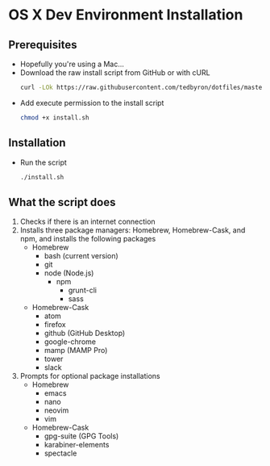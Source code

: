 # OS X Dev Environment Installation

## Prerequisites

-   Hopefully you're using a Mac...
-   Download the raw install script from GitHub or with cURL
    ```sh
    curl -LOk https://raw.githubusercontent.com/tedbyron/dotfiles/master/ideabase/install.sh
    ```
-   Add execute permission to the install script
    ```sh
    chmod +x install.sh
    ```

## Installation

-   Run the script
    ```sh
    ./install.sh
    ```

## What the script does

1.  Checks if there is an internet connection
2.  Installs three package managers: Homebrew, Homebrew-Cask, and npm, and installs the following packages
    -   Homebrew
        -   bash (current version)
        -   git
        -   node (Node.js)
            -   npm
                -   grunt-cli
                -   sass
    -   Homebrew-Cask
        -   atom
        -   firefox
        -   github (GitHub Desktop)
        -   google-chrome
        -   mamp (MAMP Pro)
        -   tower
        -   slack
3. Prompts for optional package installations
    -   Homebrew
        -   emacs
        -   nano
        -   neovim
        -   vim
    -   Homebrew-Cask
        -   gpg-suite (GPG Tools)
        -   karabiner-elements
        -   spectacle
